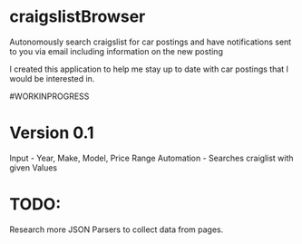 # craigslistBrowser
Autonomously search craigslist for car postings and have notifications sent to you via email including information on the new posting

I created this application to help me stay up to date with car postings that I would be interested in.

#WORKINPROGRESS

# Version 0.1
Input - Year, Make, Model, Price Range
Automation - Searches craiglist with given Values

# TODO:
Research more JSON Parsers to collect data from pages. 
